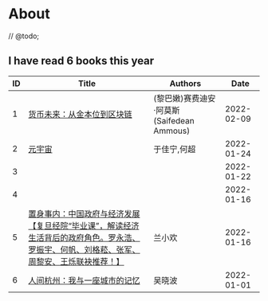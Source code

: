 # About

// @todo;

<!--START_SECTION:my_kindle-->
## I have read 6 books this year

| ID | Title | Authors | Date | 
 | ---- | ---- | ---- | ---- |
| 1 | [货币未来：从金本位到区块链](https://www.amazon.cn/dp/B08DTYBJTG) | (黎巴嫩)赛费迪安·阿莫斯(Saifedean Ammous) | 2022-02-09 |
| 2 | [元宇宙](https://www.amazon.cn/dp/B09M7YK6KX) | 于佳宁,何超 | 2022-01-24 |
| 3 |  |  | 2022-01-22 |
| 4 |  |  | 2022-01-16 |
| 5 | [置身事内：中国政府与经济发展【复旦经院“毕业课”，解读经济生活背后的政府角色。罗永浩、罗振宇、何帆、刘格菘、张军、周黎安、王烁联袂推荐！】](https://www.amazon.cn/dp/B099Z8WNY8) | 兰小欢 | 2022-01-16 |
| 6 | [人间杭州：我与一座城市的记忆](https://www.amazon.cn/dp/B09MQNWFSF) | 吴晓波 | 2022-01-01 |

<!--END_SECTION:my_kindle-->
